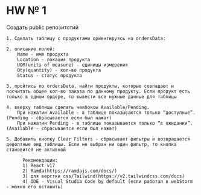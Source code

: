 # HW № 1

Создать public репозитотий

    1. Сделать таблицу c продуктами ориентируясь на ordersData:

    2. описание полей:
        Name - имя продукта
        Location - локация продукта
        UOM(units of measure) - единицы измерения
        Qty(quantity) - кол-во продукта
        Status - статус продукта 

    3. пройтись по ordersData, найти продукты, которые совпадают и посчитать общее кол-во заказа по данному продукту. Если продукт есть только в одном ордере, то вывести все нужные данные для таблицы

    4. вверху таблицы сделать чекбоксы Available/Pending. 
        При нажатии Available - в таблице показываются только “доступные”.(Pending - сбрасывается если был нажат)
        При нажатии Pending - в таблице показываются только “в ожидании”.(Available - сбрасывается если был нажат)

    5. Добавить кнопку Clear Filters - сбрасывает фильтры и возвращается дефолтные вид таблицы. Если не выбран ни один фильтр, то кнопка становится не активной

          Рекомендации: 
          1) React v17
          2) Ramda(https://ramdajs.com/docs/)
          3) для верстки css/Tailwind(https://v2.tailwindcss.com/docs)
          4) IDE - Visual Studia Code by default (если работал в webStorm - можно его оставить)

